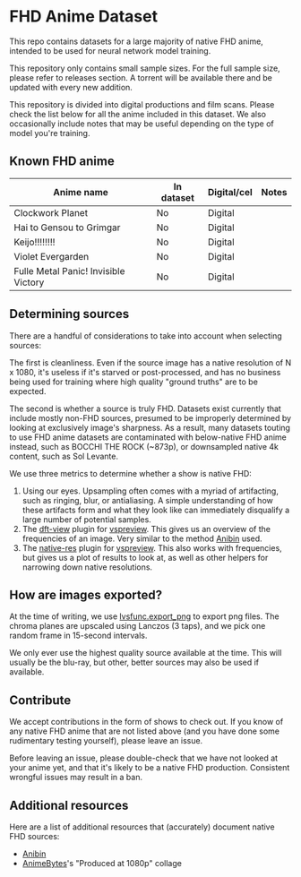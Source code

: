 # FHD Anime Dataset

This repo contains datasets
for a large majority of native FHD anime,
intended to be used for neural network model training.

This repository only contains small sample sizes.
For the full sample size,
please refer to releases section.
A torrent will be available there
and be updated with every new addition.

This repository is divided into digital productions and film scans.
Please check the list below
for all the anime included in this dataset.
We also occasionally include notes that may be useful
depending on the type of model you're training.

## Known FHD anime

| Anime name                           | In dataset | Digital/cel | Notes |
| ------------------------------------ | ---------- | ----------- | ----- |
| Clockwork Planet                     | No         | Digital     |       |
| Hai to Gensou to Grimgar             | No         | Digital     |       |
| Keijo!!!!!!!!                        | No         | Digital     |       |
| Violet Evergarden                    | No         | Digital     |       |
| Fulle Metal Panic! Invisible Victory | No         | Digital     |       |

## Determining sources

There are a handful of considerations to take into account when selecting sources:

The first is cleanliness.
Even if the source image has a native resolution of N x 1080,
it's useless if it's starved or post-processed,
and has no business being used for training
where high quality "ground truths" are to be expected.

The second is whether a source is truly FHD.
Datasets exist currently that include mostly non-FHD sources,
presumed to be improperly determined
by looking at exclusively image's sharpness.
As a result, many datasets touting to use FHD anime datasets
are contaminated with below-native FHD anime instead,
such as BOCCHI THE ROCK (~873p),
or downsampled native 4k content,
such as Sol Levante.

We use three metrics to determine whether a show is native FHD:

1. Using our eyes.
   Upsampling often comes with a myriad of artifacting,
   such as ringing, blur, or antialiasing.
   A simple understanding of how these artifacts form and what they look like
   can immediately disqualify a large number of potential samples.
2. The [dft-view] plugin for [vspreview].
   This gives us an overview of the frequencies of an image.
   Very similar to the method [Anibin] used.
3. The [native-res] plugin for [vspreview].
   This also works with frequencies,
   but gives us a plot of results to look at,
   as well as other helpers for narrowing down native resolutions.

## How are images exported?

At the time of writing,
we use [lvsfunc.export_png][export-png]
to export png files.
The chroma planes are upscaled using Lanczos (3 taps),
and we pick one random frame in 15-second intervals.

We only ever use the highest quality source available at the time.
This will usually be the blu-ray,
but other, better sources
may also be used if available.

## Contribute

We accept contributions in the form of shows to check out.
If you know of any native FHD anime that are not listed above
(and you have done some rudimentary testing yourself),
please leave an issue.

Before leaving an issue,
please double-check that we have not looked at your anime yet,
and that it's likely to be a native FHD production.
Consistent wrongful issues may result in a ban.

## Additional resources

Here are a list of additional resources that (accurately) document native FHD sources:

-   [Anibin]
-   [AnimeBytes]'s "Produced at 1080p" collage

<!-- References and other urls -->

[vspreview]: https://github.com/Jaded-Encoding-Thaumaturgy/vs-preview
[dft-view]: https://github.com/Jaded-Encoding-Thaumaturgy/vs-preview-plugins/tree/master/dft-view
[native-res]: https://github.com/Jaded-Encoding-Thaumaturgy/vs-preview-plugins/tree/master/native-res
[export-png]: https://github.com/Jaded-Encoding-Thaumaturgy/lvsfunc/blob/export-png/lvsfunc/export.py#L19-L120
[anibin]: https://anibin.blogspot.com/
[AnimeBytes]: https://animebytes.tv/collage.php?id=522

